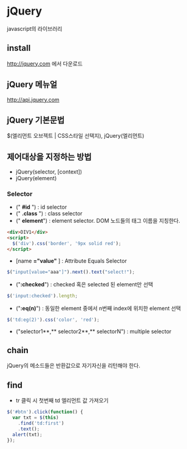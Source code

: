# jQuery

javascript의 라이브러리

## install

http://jquery.com 에서 다운로드

## jQuery 메뉴얼

http://api.jquery.com

## jQuery 기본문법

\$(엘리먼트 오브젝트 | CSS스타일 선택지), jQuery(엘리먼트)

## 제어대상을 지정하는 방법

- jQuery(selector, [context])
- jQuery(element)

### Selector

- (" **#id** ") : id selector
- (" **.class** ") : class selector
- (" **element**") : element selector. DOM 노드들의 태그 이름을 지칭한다.

```html
<div>DIV1</div>
<script>
  $('div').css('border', '9px solid red');
</script>
```

- [name **="value"** ] : Attribute Equals Selector

```javascript
$("input[value="aaa"]").next().text("select!");
```

- ("**:checked**") : checked 혹은 selected 된 element만 선택

```javascript
$('input:checked').length;
```

- ("**:eq(n)**") : 동일한 element 중에서 n번째 index에 위치한 element 선택

```javascript
$('td:eg(2)').css('color', 'red');
```

- ("selector1**,** selector2**,** selectorN") : multiple selector

## chain

jQuery의 메소드들은 반환값으로 자기자신을 리턴해야 한다.

## find

- tr 클릭 시 첫번째 td 엘리먼트 값 가져오기

```javascript
$('#btn').click(function() {
  var txt = $(this)
    .find('td:first')
    .text();
  alert(txt);
});
```
